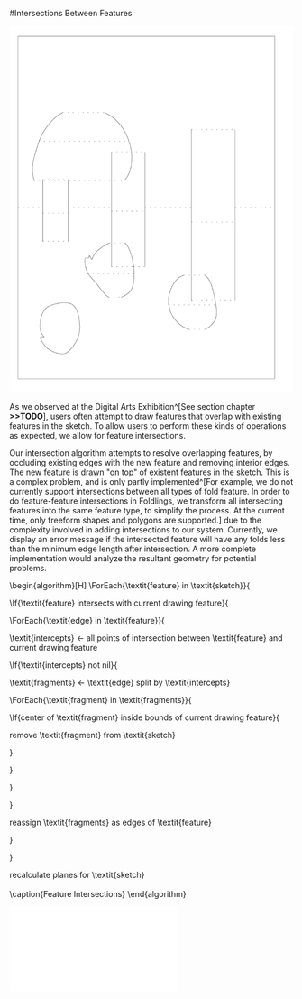 #Intersections Between Features

![An attempted sketch with overlapping features.](figures/91_Appendix_DAX_Creations/overlapping_features.png)

As we observed at the Digital Arts Exhibition^[See section chapter **>>TODO**], users often attempt to draw features that overlap with existing features in the sketch.  To allow users to perform these kinds of operations as expected, we allow for feature intersections.

Our intersection algorithm attempts to resolve overlapping features, by occluding existing edges with the new feature and removing interior edges.  The new feature is drawn "on top" of existent features in the sketch.  This is a complex problem, and is only partly implemented^[For example, we do not currently support intersections between all types of fold feature.  In order to do feature-feature intersections in Foldlings, we transform all intersecting features into the same feature type, to simplify the process.  At the current time, only freeform shapes and polygons are supported.] due to the complexity involved in adding intersections to our system.  Currently, we display an error message if the intersected feature will have any folds less than the minimum edge length after intersection.  A more complete implementation would analyze the resultant geometry for potential problems.

\begin{algorithm}[H]
\ForEach{\textit{feature} in \textit{sketch}}{

\If{\textit{feature} intersects with current drawing feature}{

\ForEach{\textit{edge} in \textit{feature}}{

\textit{intercepts} $\leftarrow$ all points of intersection between \textit{feature} and current drawing feature

\If{\textit{intercepts} not nil}{

\textit{fragments} $\leftarrow$ \textit{edge} split by \textit{intercepts} 

\ForEach{\textit{fragment} in \textit{fragments}}{

\If{center of \textit{fragment} inside bounds of current drawing feature}{

remove \textit{fragment} from \textit{sketch} 

}

}

}

}

reassign \textit{fragments} as edges of \textit{feature}

}

}

recalculate planes for \textit{sketch}
\
\
\caption{Feature Intersections}
\end{algorithm}

![New polygon feature intersecting with an existing freeform shape.](figures/43_Tech_Intersections_Between_Features/featureIntBeforeAfter.pdf)
